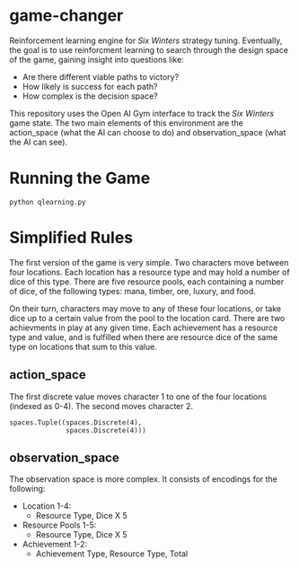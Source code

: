 # game-changer

Reinforcement learning engine for _Six Winters_ strategy tuning. Eventually, the goal is to use reinforcment learning to search through the design space of the game, gaining insight into questions like:

* Are there different viable paths to victory?
* How likely is success for each path?
* How complex is the decision space?

This repository uses the Open AI Gym interface to track the _Six Winters_ game state. The two main elements of this environment are the action_space (what the AI can choose to do) and observation_space (what the AI can see).

# Running the Game

```
python qlearning.py
```

# Simplified Rules

The first version of the game is very simple. Two characters move between four locations. Each location has a resource type and may hold a number of dice of this type. There are five resource pools, each containing a number of dice, of the following types: mana, timber, ore, luxury, and food.

On their turn, characters may move to any of these four locations, or take dice up to a certain value from the pool to the location card. There are two achievments in play at any given time. Each achievement has a resource type and value, and is fulfilled when there are resource dice of the same type on locations that sum to this value.

## action_space

The first discrete value moves character 1 to one of the four locations (indexed as 0-4). The second moves character 2.

```
spaces.Tuple((spaces.Discrete(4), 
              spaces.Discrete(4)))
```

## observation_space

The observation space is more complex. It consists of encodings for the following:

* Location 1-4:
   * Resource Type, Dice X 5
* Resource Pools 1-5:
   * Resource Type, Dice X 5
* Achievement 1-2:
   * Achievement Type, Resource Type, Total
